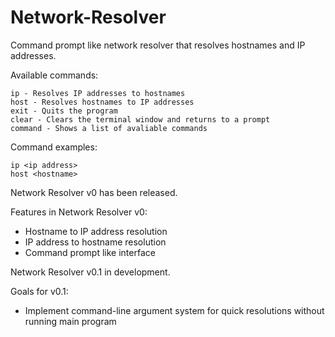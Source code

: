 # Network-Resolver
Command prompt like network resolver that resolves hostnames and IP addresses.

Available commands:
  
    ip - Resolves IP addresses to hostnames
    host - Resolves hostnames to IP addresses
    exit - Quits the program
    clear - Clears the terminal window and returns to a prompt
    command - Shows a list of avaliable commands
    
Command examples:

    ip <ip address>
    host <hostname>

Network Resolver v0 has been released.

Features in Network Resolver v0:
    
   - Hostname to IP address resolution
   - IP address to hostname resolution
   - Command prompt like interface

Network Resolver v0.1 in development.

Goals for v0.1:

   - Implement command-line argument system for quick resolutions without running main program
